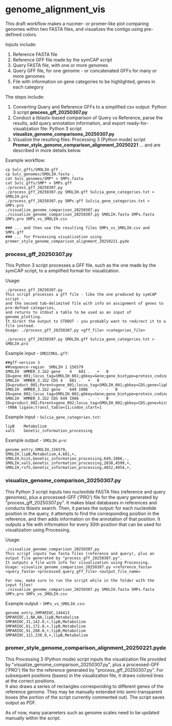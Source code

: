 # genome_alignment_vis

This draft workflow makes a nucmer- or promer-like plot comparing genomes within two FASTA files, and visualizes the contigs using pre-defined colors.

Inputs include:  
  1) Reference FASTA file
  2) Reference GFF file made by the symCAP script
  3) Query FASTA file, with one or more genomes
  4) Query GFF file, for one genome - or concatenated GFFs for many or more genomes
  5) File with information on gene categories to be highlighted, genes in each category

The steps include:
  1) Converting Query and Reference GFFs to a simplified csv output: Python 3 script **process_gff_20250307.py**
  2) Conduct a tblastx-based comparison of Query vs Reference, parse the results, add query annotation information, and export ready-for-visualization file: Python 3 script **visualize_genome_comparisons_20250307.py**
  3) Visualize the resulting files: Processing 3 (Python mode) script **Promer_style_genome_comparison_alignment_20250221**
... and are described in more details below.

Example workflow:
```
cp Sulc_gffs/SMOLIH.gff .
cp Sulc_genomes/SMOLIH.fasta .
cat Sulc_genomes/SMP* > SMPs.fasta
cat Sulc_gffs/SMP* > SMPs.gff
./process_gff_20250307.py
./process_gff_20250307.py SMOLIH.gff Sulcia_gene_categories.txt > SMOLIH.pro
./process_gff_20250307.py SMPs.gff Sulcia_gene_categories.txt > SMPs.pro
./visualize_genome_comparison_20250307.py
./visualize_genome_comparison_20250307.py SMOLIH.fasta SMPs.fasta SMPs.pro SMPs_vs_SMOLIH.csv

### ... and then use the resulting files SMPs_vs_SMOLIH.csv and SMPs.gff
### ... for Processing visualization using promer_style_genome_comparison_alignment_20250221.pyde
```

    
### process_gff_20250307.py
This Python 3 script processes a GFF file, such as the one made by the symCAP script, to a simplified format for visualization.

Usage:
```
./process_gff_20250307.py              
This script processes a gff file - like the one produced by symCAP script -
and the second tab-delimited file with info on assignment of genes to pre-defned categories,
and returns to stdout a table to be used as an input of genome_plotting.
It direct the output to STDOUT - you probably want to redirect it to a file instead.
Usage: ./process_gff_20250307.py <gff_file> <categories_file>

./process_gff_20250307.py SMOLIH.gff Sulcia_gene_categories.txt > SMOLIH.pro 
```

Example input - `SMDICMUL.gff`:
```
##gff-version 3
##sequence-region  SMOLIH 1 156579
SMOLIH	HMMER_3.1b2	gene	4	681	.	+	0	ID=gene_001;locus_tag=SMOLIH_001;gbkey=Gene;gene_biotype=protein_coding;gene=lipB;name=lipB;
SMOLIH	HMMER_3.1b2	CDS	4	681	.	+	0	ID=product_001;Parent=gene_001;locus_tag=SMOLIH_001;gbkey=CDS;gene=lipB;product=Octanoyltransferase;transl_table=11;codon_start=1
SMOLIH	HMMER_3.1b2	gene	649	1986	.	-	0	ID=gene_002;locus_tag=SMOLIH_002;gbkey=Gene;gene_biotype=protein_coding;gene=hisS;name=hisS;
SMOLIH	HMMER_3.1b2	CDS	649	1986	.	-	0	ID=product_002;Parent=gene_002;locus_tag=SMOLIH_002;gbkey=CDS;gene=hisS;product=Histidine--tRNA ligase;transl_table=11;codon_start=1
```

Example input - `Sulcia_gene_categories.txt`:
```
lipB	Metabolism
valS	Genetic_information_processing
```

Example output - `SMOLIH.pro`:
```
genome_entry,SMOLIH,156579,
SMOLIH,lipB,Metabolism,4,681,+,
SMOLIH,hisS,Genetic_information_processing,649,1986,-,
SMOLIH,valS,Genetic_information_processing,2038,4599,+,
SMOLIH,rsfS,Genetic_information_processing,4652,4954,+,
```

### visualize_genome_comparison_20250307.py
This Python 3 script inputs two nucleotide FASTA files (reference and query genomes), plus a processed-GFF ('PRO') file for the query generated by "process_gff_20250307.py".
It makes blast databases in references and conducts tblastx search.
Then, it parses the output: for each nucleotide position in the query, it attempts to find the corresponding position in the reference, and then adds information on the annotation of that position.
It outputs a file with information for every 30th position that can be used for visualization using Processing.  

Usage:
```
./visualize_genome_comparison_20250307.py 
This script inputs two fasta files (reference and query), plus an output file generated by "process_gff_20250307.py".
It outputs a file with info for visualization using Processing.
Usage: visualize_genome_comparizon_20250307.py <reference_fasta> <query_fasta> <processed_query_gff_file> <output_file_name>

For now, make sure to run the script while in the folder with the input files!
./visualize_genome_comparison_20250307.py SMOLIH.fasta SMPs.fasta SMPs.pro SMPs_vs_SMOLIH.csv
```

Example output - `SMPs_vs_SMOLIH.csv`:
```
genome_entry,SMPARIOC,144413
SMPARIOC,1,NA,NA,lipB,Metabolism
SMPARIOC,31,142.0,+,lipB,Metabolism
SMPARIOC,61,172.0,+,lipB,Metabolism
SMPARIOC,91,208.0,+,lipB,Metabolism
SMPARIOC,121,238.0,+,lipB,Metabolism
```

### promer_style_genome_comparison_alignment_20250221.pyde
This Processing 3 (Python mode) script inputs the visualization file provided by "visualize_genome_comparison_20250307.py", plus a processed-GFF ('PRO') file for the reference generated by "process_gff_20250307.py". For subsequent positions (bases) in the visualization file, it draws colored lines at the correct positions.  
It also draws a series of rectangles corresponding to different genes of the reference genome. They may be manually extended into semi-transparent boxes (the portion of the script currently  commented out).
The script saves output as PDF.

As of now, many parameters such as genome scales need to be updated manually within the script.

